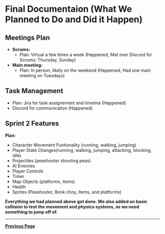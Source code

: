 # Final Documentaion (What We Planned to Do and Did it Happen)

## Meetings Plan

- **Scrums:**
  - Plan: Virtual a few times a week (Happened, Met over Discord for Scrums: Thursday, Sunday)
- **Main meeting:**
  - Plan: In person, likely on the weekend (Happened, Had one main meeting on Tuesdays)

## Task Management

- Plan: Jira for task assignement and timeline (Happened)
- Discord for communication (Happened)

## Sprint 2 Features

**Plan:**

- Character Movement Funtionality (running, walking, jumping)
- Player State Changes(running, walking, jumping, attacking, blocking, idle)
- Projectiles (peashooter shooting peas)
- AI Enemies
- Player Controls
- Timer
- Map Objects (platforms, items)
- Health
- Sprites (Peashooter, Bonk choy, items, and platforms)

**Everything we had planned above got done. We also added on basic collision to test the movement and physics systems, as we need something to jump off of.**

---

[**Previous Page**](README.md)
